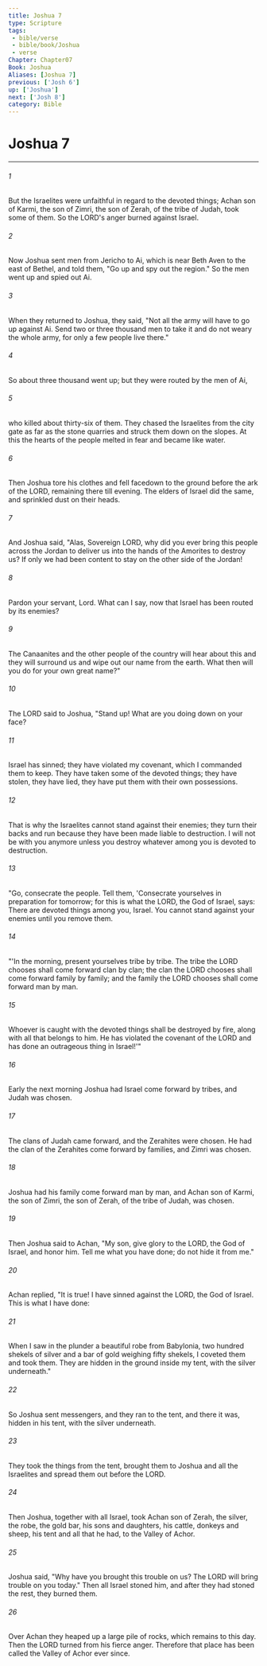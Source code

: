 ```yaml
---
title: Joshua 7
type: Scripture
tags:
 - bible/verse
 - bible/book/Joshua
 - verse
Chapter: Chapter07
Book: Joshua
Aliases: [Joshua 7]
previous: ['Josh 6']
up: ['Joshua']
next: ['Josh 8']
category: Bible
---
```

# Joshua 7

***


###### 1 
But the Israelites were unfaithful in regard to the devoted things; Achan son of Karmi, the son of Zimri, the son of Zerah, of the tribe of Judah, took some of them. So the LORD's anger burned against Israel. 

###### 2 
Now Joshua sent men from Jericho to Ai, which is near Beth Aven to the east of Bethel, and told them, "Go up and spy out the region." So the men went up and spied out Ai. 

###### 3 
When they returned to Joshua, they said, "Not all the army will have to go up against Ai. Send two or three thousand men to take it and do not weary the whole army, for only a few people live there." 

###### 4 
So about three thousand went up; but they were routed by the men of Ai, 

###### 5 
who killed about thirty-six of them. They chased the Israelites from the city gate as far as the stone quarries and struck them down on the slopes. At this the hearts of the people melted in fear and became like water. 

###### 6 
Then Joshua tore his clothes and fell facedown to the ground before the ark of the LORD, remaining there till evening. The elders of Israel did the same, and sprinkled dust on their heads. 

###### 7 
And Joshua said, "Alas, Sovereign LORD, why did you ever bring this people across the Jordan to deliver us into the hands of the Amorites to destroy us? If only we had been content to stay on the other side of the Jordan! 

###### 8 
Pardon your servant, Lord. What can I say, now that Israel has been routed by its enemies? 

###### 9 
The Canaanites and the other people of the country will hear about this and they will surround us and wipe out our name from the earth. What then will you do for your own great name?" 

###### 10 
The LORD said to Joshua, "Stand up! What are you doing down on your face? 

###### 11 
Israel has sinned; they have violated my covenant, which I commanded them to keep. They have taken some of the devoted things; they have stolen, they have lied, they have put them with their own possessions. 

###### 12 
That is why the Israelites cannot stand against their enemies; they turn their backs and run because they have been made liable to destruction. I will not be with you anymore unless you destroy whatever among you is devoted to destruction. 

###### 13 
"Go, consecrate the people. Tell them, 'Consecrate yourselves in preparation for tomorrow; for this is what the LORD, the God of Israel, says: There are devoted things among you, Israel. You cannot stand against your enemies until you remove them. 

###### 14 
"'In the morning, present yourselves tribe by tribe. The tribe the LORD chooses shall come forward clan by clan; the clan the LORD chooses shall come forward family by family; and the family the LORD chooses shall come forward man by man. 

###### 15 
Whoever is caught with the devoted things shall be destroyed by fire, along with all that belongs to him. He has violated the covenant of the LORD and has done an outrageous thing in Israel!'" 

###### 16 
Early the next morning Joshua had Israel come forward by tribes, and Judah was chosen. 

###### 17 
The clans of Judah came forward, and the Zerahites were chosen. He had the clan of the Zerahites come forward by families, and Zimri was chosen. 

###### 18 
Joshua had his family come forward man by man, and Achan son of Karmi, the son of Zimri, the son of Zerah, of the tribe of Judah, was chosen. 

###### 19 
Then Joshua said to Achan, "My son, give glory to the LORD, the God of Israel, and honor him. Tell me what you have done; do not hide it from me." 

###### 20 
Achan replied, "It is true! I have sinned against the LORD, the God of Israel. This is what I have done: 

###### 21 
When I saw in the plunder a beautiful robe from Babylonia, two hundred shekels of silver and a bar of gold weighing fifty shekels, I coveted them and took them. They are hidden in the ground inside my tent, with the silver underneath." 

###### 22 
So Joshua sent messengers, and they ran to the tent, and there it was, hidden in his tent, with the silver underneath. 

###### 23 
They took the things from the tent, brought them to Joshua and all the Israelites and spread them out before the LORD. 

###### 24 
Then Joshua, together with all Israel, took Achan son of Zerah, the silver, the robe, the gold bar, his sons and daughters, his cattle, donkeys and sheep, his tent and all that he had, to the Valley of Achor. 

###### 25 
Joshua said, "Why have you brought this trouble on us? The LORD will bring trouble on you today." Then all Israel stoned him, and after they had stoned the rest, they burned them. 

###### 26 
Over Achan they heaped up a large pile of rocks, which remains to this day. Then the LORD turned from his fierce anger. Therefore that place has been called the Valley of Achor ever since. 

